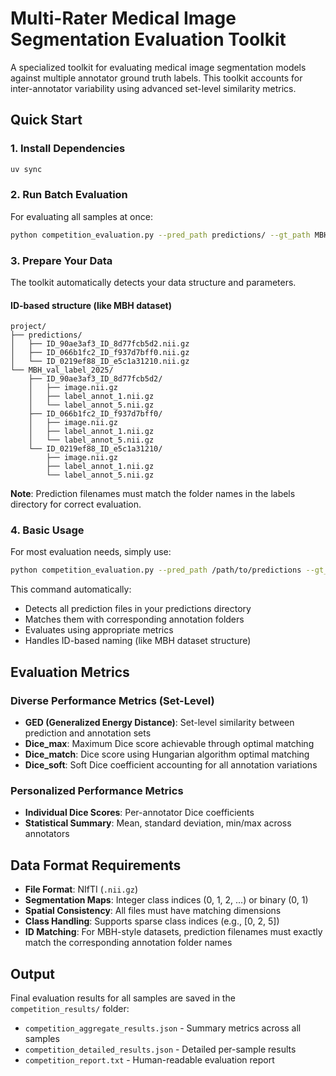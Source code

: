 # Multi-Rater Medical Image Segmentation Evaluation Toolkit

A specialized toolkit for evaluating medical image segmentation models against multiple annotator ground truth labels. This toolkit accounts for inter-annotator variability using advanced set-level similarity metrics.

## Quick Start

### 1. Install Dependencies
```bash
uv sync
```

### 2. Run Batch Evaluation
For evaluating all samples at once:
```bash
python competition_evaluation.py --pred_path predictions/ --gt_path MBH_val_label_2025/
```

### 3. Prepare Your Data

The toolkit automatically detects your data structure and parameters.

#### ID-based structure (like MBH dataset)

```
project/
├── predictions/
│   ├── ID_90ae3af3_ID_8d77fcb5d2.nii.gz
│   ├── ID_066b1fc2_ID_f937d7bff0.nii.gz
│   └── ID_0219ef88_ID_e5c1a31210.nii.gz
└── MBH_val_label_2025/
    ├── ID_90ae3af3_ID_8d77fcb5d2/
    │   ├── image.nii.gz
    │   ├── label_annot_1.nii.gz
    │   └── label_annot_5.nii.gz
    ├── ID_066b1fc2_ID_f937d7bff0/
    │   ├── image.nii.gz
    │   ├── label_annot_1.nii.gz
    │   └── label_annot_5.nii.gz
    └── ID_0219ef88_ID_e5c1a31210/
        ├── image.nii.gz
        ├── label_annot_1.nii.gz
        └── label_annot_5.nii.gz
```

**Note**: Prediction filenames must match the folder names in the labels directory for correct evaluation.

### 4. Basic Usage

For most evaluation needs, simply use:

```bash
python competition_evaluation.py --pred_path /path/to/predictions --gt_path /path/to/annotations
```

This command automatically:
- Detects all prediction files in your predictions directory
- Matches them with corresponding annotation folders
- Evaluates using appropriate metrics
- Handles ID-based naming (like MBH dataset structure)

## Evaluation Metrics

### Diverse Performance Metrics (Set-Level)
- **GED (Generalized Energy Distance)**: Set-level similarity between prediction and annotation sets
- **Dice_max**: Maximum Dice score achievable through optimal matching
- **Dice_match**: Dice score using Hungarian algorithm optimal matching
- **Dice_soft**: Soft Dice coefficient accounting for all annotation variations

### Personalized Performance Metrics
- **Individual Dice Scores**: Per-annotator Dice coefficients
- **Statistical Summary**: Mean, standard deviation, min/max across annotators

## Data Format Requirements

- **File Format**: NIfTI (`.nii.gz`)
- **Segmentation Maps**: Integer class indices (0, 1, 2, ...) or binary (0, 1)
- **Spatial Consistency**: All files must have matching dimensions
- **Class Handling**: Supports sparse class indices (e.g., [0, 2, 5])
- **ID Matching**: For MBH-style datasets, prediction filenames must exactly match the corresponding annotation folder names


## Output

Final evaluation results for all samples are saved in the `competition_results/` folder:
- `competition_aggregate_results.json` - Summary metrics across all samples
- `competition_detailed_results.json` - Detailed per-sample results
- `competition_report.txt` - Human-readable evaluation report
